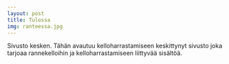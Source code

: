 ```yaml
---
layout: post
title: Tulossa
img: ranteessa.jpg 
---
```

Sivusto kesken. Tähän avautuu kelloharrastamiseen keskittynyt sivusto joka tarjoaa rannekelloihin ja kelloharrastamiseen liittyvää sisältöä.